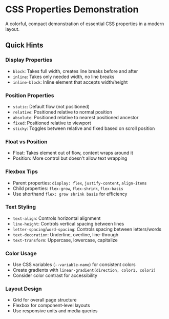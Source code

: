 # CSS Properties Demonstration

A colorful, compact demonstration of essential CSS properties in a modern layout.

## Quick Hints

### Display Properties
- `block`: Takes full width, creates line breaks before and after
- `inline`: Takes only needed width, no line breaks
- `inline-block`: Inline element that accepts width/height

### Position Properties
- `static`: Default flow (not positioned)
- `relative`: Positioned relative to normal position
- `absolute`: Positioned relative to nearest positioned ancestor
- `fixed`: Positioned relative to viewport
- `sticky`: Toggles between relative and fixed based on scroll position

### Float vs Position
- Float: Takes element out of flow, content wraps around it
- Position: More control but doesn't allow text wrapping

### Flexbox Tips
- Parent properties: `display: flex`, `justify-content`, `align-items`
- Child properties: `flex-grow`, `flex-shrink`, `flex-basis`
- Use shorthand `flex: grow shrink basis` for efficiency

### Text Styling
- `text-align`: Controls horizontal alignment
- `line-height`: Controls vertical spacing between lines
- `letter-spacing`/`word-spacing`: Controls spacing between letters/words
- `text-decoration`: Underline, overline, line-through
- `text-transform`: Uppercase, lowercase, capitalize

### Color Usage
- Use CSS variables (`--variable-name`) for consistent colors
- Create gradients with `linear-gradient(direction, color1, color2)`
- Consider color contrast for accessibility

### Layout Design
- Grid for overall page structure
- Flexbox for component-level layouts
- Use responsive units and media queries
